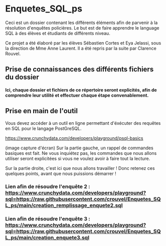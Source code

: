 # Enquetes_SQL_ps

Ceci est un dossier contenant les différents éléments afin de parvenir à la résolution d'enquêtes policières. Le but est de faire apprendre le language SQL à des élèves et étudiants de différents niveau.

Ce projet a été élaboré par les élèves Sébastien Cortes et Eya Jelassi, sous la direction de Mme Anne Laurent. 
Il a été repris par la suite par Clarence Rouvel.

## Prise de connaissances des différents fichiers du dossier 

#### Ici, chaque dossier et fichiers de ce répertoire seront explicités, afin de comprendre leur utilité et effectuer chaque étape convenablement.


## Prise en main de l'outil 

Vous devez accéder à un outil en ligne permettant d'éxécuter des requêtes en SQL pour le langage PostGreSQL.

https://www.crunchydata.com/developers/playground/psql-basics

(image capture d'écran)
Sur la partie gauche, un rappel de commandes basiques est fait. 
Ne vous inquiétez pas, les commandes que nous allons utiliser seront explicitées si vous ne voulez avoir à faire tout la lecture.

Sur la partie droite, c'est ici que nous allons travailler ! 
Donc retenez ces quelques points, avant que nous puissions démarrer !

### Lien afin de résoudre l'enquête 2 : https://www.crunchydata.com/developers/playground?sql=https://raw.githubusercontent.com/crouvel/Enquetes_SQL_ps/main/creation_remplissage_enquete2.sql

### Lien afin de résoudre l'enquête 3 : https://www.crunchydata.com/developers/playground?sql=https://raw.githubusercontent.com/crouvel/Enquetes_SQL_ps/main/creation_enquete3.sql



